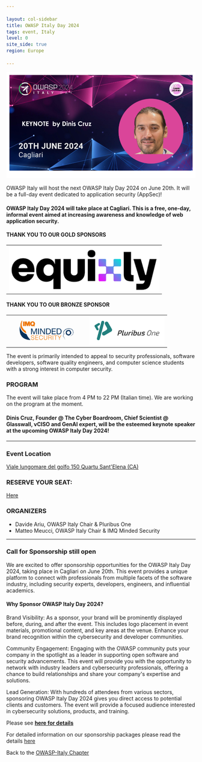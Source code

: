 ```yaml
---

layout: col-sidebar
title: OWASP Italy Day 2024
tags: event, Italy
level: 0
site_side: true
region: Europe

---
```

<img src="https://github.com/OWASP/www-chapter-italy/blob/master/assets/images/OWASPIT2024Top.png?raw=true"/>  

OWASP Italy will host the next OWASP Italy Day 2024 on June 20th. It will be a full-day event dedicated to application security (AppSec)!

#### OWASP Italy Day 2024 will take place at Cagliari. This is a free, one-day, informal event aimed at increasing awareness and knowledge of web application security.

#### THANK YOU TO OUR GOLD SPONSORS
<table cellpadding="1" cellspacing="0" border="0">
<tr>
<td>

 <img src="https://github.com/OWASP/www-chapter-italy/blob/6a0b673a7f5bc1ea0614546168f9f06533ef50dc/assets/images/Equixly%20Logo.png?raw=true" width=400/> 
 </td>
  </tr>
</table>

#### THANK YOU TO OUR BRONZE SPONSOR
<table cellpadding="1" cellspacing="0" border="0" colour="0">
<tr>
<td>
 <img src="https://github.com/OWASP/www-chapter-italy/blob/60e5514c2d01de8c2c8e172c86b479a8919949c0/assets/images/IMQ%20Minded%20Security.jpg?raw=true" width=200/> 
 </td>
  <td>
 <img src="https://github.com/OWASP/www-chapter-italy/blob/38e48f144a3754ef0f5af57bd6214a1bc3b46987/assets/images/PluribusLogo.png?raw=true" width=200/> 
 </td>
  </tr>
</table>

The event is primarily intended to appeal to security professionals, software developers, software quality engineers, and computer science students with a strong interest in computer security. 

### PROGRAM

The event will take place from 4 PM to 22 PM (Italian time). We are working on the program at the moment.

#### Dinis Cruz, Founder @ The Cyber Boardroom, Chief Scientist @ Glasswall, vCISO and GenAI expert, will be the esteemed keynote speaker at the upcoming OWASP Italy Day 2024! ####

---



### Event Location
[Viale lungomare del golfo 150 Quartu Sant'Elena (CA)](https://www.frontemaresardinia.com)

### RESERVE YOUR SEAT:
[Here](https://clicqui.net/2Lst5)

### ORGANIZERS
- Davide Ariu, OWASP Italy Chair & Pluribus One
- Matteo Meucci, OWASP Italy Chair & IMQ Minded Security

---

### Call for Sponsorship still open

We are excited to offer sponsorship opportunities for the OWASP Italy Day 2024, taking place in Cagliari on June 20th. This event provides a unique platform to connect with professionals from multiple facets of the software industry, including security experts, developers, engineers, and influential academics.

#### Why Sponsor OWASP Italy Day 2024?
Brand Visibility: As a sponsor, your brand will be prominently displayed before, during, and after the event. This includes logo placement in event materials, promotional content, and key areas at the venue. Enhance your brand recognition within the cybersecurity and developer communities.

Community Engagement: Engaging with the OWASP community puts your company in the spotlight as a leader in supporting open software and security advancements. This event will provide you with the opportunity to network with industry leaders and cybersecurity professionals, offering a chance to build relationships and share your company's expertise and solutions.

Lead Generation: With hundreds of attendees from various sectors, sponsoring OWASP Italy Day 2024 gives you direct access to potential clients and customers. The event will provide a focused audience interested in cybersecurity solutions, products, and training.

Please see [**here for details**](https://owasp.org/www-chapter-italy/assets/images/2024%20OWASP%20Italy%20Day%20Sponsorship.pptx.pdf)

For detailed information on our sponsorship packages please read the details [here](https://owasp.org/www-chapter-italy/events/OWASPIt24SponsorKit)



Back to the [OWASP-Italy Chapter](https://owasp.org/www-chapter-italy)
